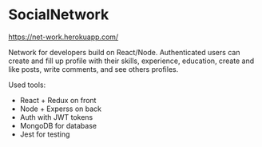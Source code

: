 # SocialNetwork
https://net-work.herokuapp.com/

Network for developers build on React/Node.
Authenticated users can create and fill up profile with their skills, experience, education, create and like posts, write comments, and see others profiles.  

Used tools:
  - React + Redux on front
  - Node + Experss on back
  - Auth with JWT tokens
  - MongoDB for database
  - Jest for testing
